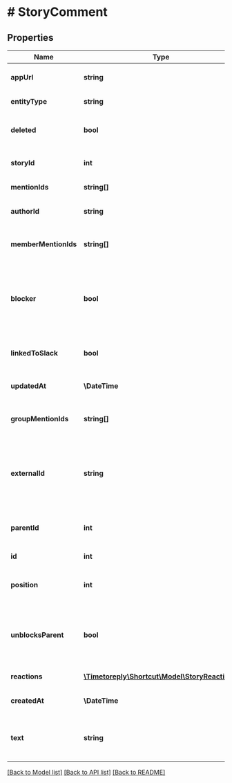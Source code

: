 # # StoryComment

## Properties

Name | Type | Description | Notes
------------ | ------------- | ------------- | -------------
**appUrl** | **string** | The Shortcut application url for the Comment. |
**entityType** | **string** | A string description of this resource. |
**deleted** | **bool** | True/false boolean indicating whether the Comment has been deleted. |
**storyId** | **int** | The ID of the Story on which the Comment appears. |
**mentionIds** | **string[]** | &#x60;Deprecated:&#x60; use &#x60;member_mention_ids&#x60;. |
**authorId** | **string** | The unique ID of the Member who is the Comment&#39;s author. |
**memberMentionIds** | **string[]** | The unique IDs of the Member who are mentioned in the Comment. |
**blocker** | **bool** | Marks the comment as a blocker that can be surfaced to permissions or teams mentioned in the comment. Can only be used on a top-level comment. | [optional]
**linkedToSlack** | **bool** | Whether the Comment is currently the root of a thread that is linked to Slack. |
**updatedAt** | **\DateTime** | The time/date when the Comment was updated. |
**groupMentionIds** | **string[]** | The unique IDs of the Group who are mentioned in the Comment. |
**externalId** | **string** | This field can be set to another unique ID. In the case that the Comment has been imported from another tool, the ID in the other tool can be indicated here. |
**parentId** | **int** | The ID of the parent Comment this Comment is threaded under. | [optional]
**id** | **int** | The unique ID of the Comment. |
**position** | **int** | The Comments numerical position in the list from oldest to newest. |
**unblocksParent** | **bool** | Marks the comment as an unblocker to its  blocker parent. Can only be set on a threaded comment who has a parent with &#x60;blocker&#x60; set. | [optional]
**reactions** | [**\Timetoreply\Shortcut\Model\StoryReaction[]**](StoryReaction.md) | A set of Reactions to this Comment. |
**createdAt** | **\DateTime** | The time/date when the Comment was created. |
**text** | **string** | The text of the Comment. In the case that the Comment has been deleted, this field can be set to nil. |

[[Back to Model list]](../../README.md#models) [[Back to API list]](../../README.md#endpoints) [[Back to README]](../../README.md)

